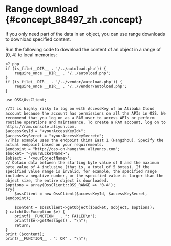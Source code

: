 # Range download {#concept_88497_zh .concept}

If you only need part of the data in an object, you can use range downloads to download specified content.

Run the following code to download the content of an object in a range of \[0, 4\] to local memories:

```language-php
<? php
if (is_file(__DIR__ . '/../autoload.php')) {
    require_once __DIR__ . '/../autoload.php';
}
if (is_file(__DIR__ . '/../vendor/autoload.php')) {
    require_once __DIR__ . '/../vendor/autoload.php';
}

use OSS\OssClient;

//It is highly risky to log on with AccessKey of an Alibaba Cloud account because the account has permissions on all the APIs in OSS. We recommend that you log on as a RAM user to access APIs or perform routine operations and maintenance. To create a RAM account, log on to https://ram.console.aliyun.com.
$accessKeyId = "<yourAccessKeyId>";
$accessKeySecret = "<yourAccessKeySecret>";
//This example uses the endpoint China East 1 (Hangzhou). Specify the actual endpoint based on your requirements.
$endpoint = "http://oss-cn-hangzhou.aliyuncs.com";
$bucket= "<yourBucketName>";
$object = "<yourObjectName>";
// Obtain data between the starting byte value of 0 and the maximum byte value of 4 inclusive (that is, a total of 5 bytes). If the specified value range is invalid, for example, the specified range includes a negative number, or the specified value is larger than the object size, the entire object is downloaded.
$options = array(OssClient::OSS_RANGE => '0-4');
try{
    $ossClient = new OssClient($accessKeyId, $accessKeySecret, $endpoint);

    $content = $ossClient->getObject($bucket, $object, $options);
} catch(OssException $e) {
    printf(__FUNCTION__ . ": FAILED\n");
    printf($e->getMessage() . "\n");
    return;
}
print ($content);
print(__FUNCTION__ . ": OK" . "\n");

```

